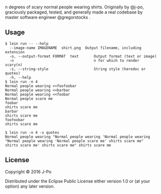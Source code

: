 n degrees of scary normal people wearing shirts. Originally by @j-po, graciously packaged, tested, and generally made a real codebase by master software engineer @gregorstocks .

## Usage

```
$ lein run -- --help
  --image-name IMAGENAME  shirt.png  Output filename, including extension
  -o, --output-format FORMAT  text       Output format (text or image)
  -n                                     n for which to render scary(n)
  -s, --string-style                     String style (heredoc or quotes)
  -h, --help
$ lein run -n 4
Normal people wearing <<foofoobar
Normal people wearing <<barbar
Normal people wearing <<foobar
Normal people scare me
foobar
shirts scare me
barbar
shirts scare me
foofoobar
shirts scare me

$ lein run -n 4 -s quotes
Normal people wearing "Normal people wearing 'Normal people wearing "Normal people wearing 'Normal people scare me' shirts scare me" shirts scare me' shirts scare me" shirts scare me
```

## License

Copyright © 2016 J-Po

Distributed under the Eclipse Public License either version 1.0 or (at
your option) any later version.
